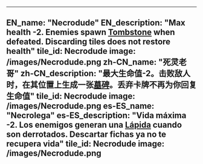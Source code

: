 ---

EN_name: "Necrodude"
EN_description: "Max health -2. Enemies spawn <a href = '../items#Tombstone'>Tombstone</a> when defeated. Discarding tiles does not restore health"
tile_id: Necrodude
image: /images/Necrodude.png
zh-CN_name: "死灵老哥"
zh-CN_description: "最大生命值-2。击败敌人时，在其位置上生成一张<a href = '../items#Tombstone'>墓碑</a>。丢弃卡牌不再为你回复生命值"
tile_id: Necrodude
image: /images/Necrodude.png
es-ES_name: "Necrolega"
es-ES_description: "Vida máxima -2. Los enemigos generan una <a href = '../items#Tombstone'>Lápida</a> cuando son derrotados. Descartar fichas ya no te recupera vida"
tile_id: Necrodude
image: /images/Necrodude.png
---